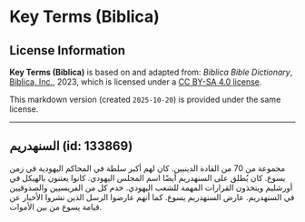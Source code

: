 # Key Terms (Biblica)

## License Information

**Key Terms (Biblica)** is based on and adapted from: _Biblica Bible Dictionary_, [Biblica, Inc.](https://www.biblica.com/), 2023, which is licensed under a [CC BY-SA 4.0 license](https://creativecommons.org/licenses/by-sa/4.0/legalcode.en).

This markdown version (created `2025-10-20`) is provided under the same license.



--------------------------------

## السنهدريم (id: 133869)

مجموعة من 70 من القادة الدينيين. كان لهم أكبر سلطة في المحاكم اليهودية في زمن يسوع. كان يُطلق على السنهدريم أيضًا اسم المجلس اليهودي. كانوا يعتنون بالهيكل في أورشليم ويتخذون القرارات المهمة للشعب اليهودي. خدم كل من الفريسيين والصدوقيين في السنهدريم. عارض السنهدريم يسوع. كما أنهم عارضوا الرسل الذين نشروا الأخبار عن قيامة يسوع من بين الأموات.


